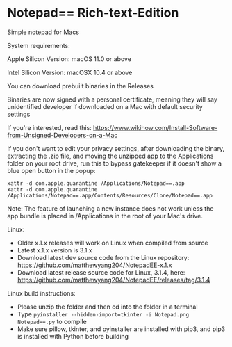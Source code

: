 # Notepad== Rich-text-Edition
Simple notepad for Macs

System requirements:

Apple Silicon Version: macOS 11.0 or above

Intel Silicon Version: macOSX 10.4 or above

You can download prebuilt binaries in the Releases

Binaries are now signed with a personal certificate, meaning they will say unidentified developer if downloaded on a Mac with default security settings

If you're interested, read this: https://www.wikihow.com/Install-Software-from-Unsigned-Developers-on-a-Mac

If you don't want to edit your privacy settings, after downloading the binary, extracting the .zip file, and moving the unzipped app to the Applications folder on your root drive, run this to bypass gatekeeper if it doesn't show a blue open button in the popup:
```
xattr -d com.apple.quarantine /Applications/Notepad==.app
xattr -d com.apple.quarantine /Applications/Notepad==.app/Contents/Resources/Clone/Notepad==.app
```

Note: The feature of launching a new instance does not work unless the app bundle is placed in /Applications in the root of your Mac's drive.

Linux:
- Older x.1.x releases will work on Linux when compiled from source
- Latest x.1.x version is 3.1.x
- Download latest dev source code from the Linux repository: https://github.com/matthewyang204/NotepadEE-x.1.x
- Download latest release source code for Linux, 3.1.4, here: https://github.com/matthewyang204/NotepadEE/releases/tag/3.1.4

Linux build instructions:
- Please unzip the folder and then cd into the folder in a terminal
- Type `pyinstaller --hidden-import=tkinter -i Notepad.png Notepad==.py` to compile
- Make sure pillow, tkinter, and pyinstaller are installed with pip3, and pip3 is installed with Python before building
